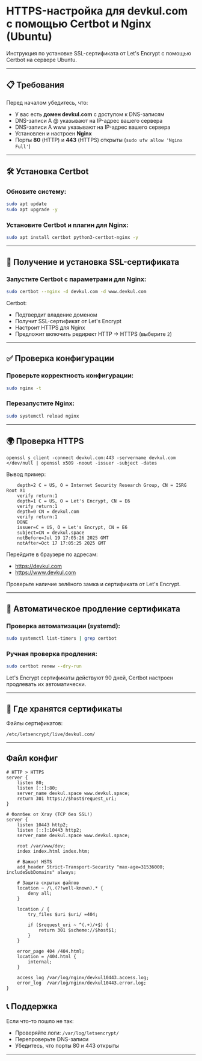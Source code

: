 # HTTPS-настройка для devkul.com с помощью Certbot и Nginx (Ubuntu)

Инструкция по установке SSL-сертификата от Let's Encrypt с помощью Certbot на сервере Ubuntu.

---

## 📋 Требования

Перед началом убедитесь, что:

- У вас есть **домен devkul.com** с доступом к DNS-записям
- DNS-записи A @ указывают на IP-адрес вашего сервера
- DNS-записи A www указывают на IP-адрес вашего сервера
- Установлен и настроен **Nginx**
- Порты **80** (HTTP) и **443** (HTTPS) открыты (`sudo ufw allow 'Nginx Full'`)

---

## 🛠️ Установка Certbot

### Обновите систему:
```bash
sudo apt update
sudo apt upgrade -y
```

### Установите Certbot и плагин для Nginx:
```bash
sudo apt install certbot python3-certbot-nginx -y
```

---

## 🔐 Получение и установка SSL-сертификата

### Запустите Certbot с параметрами для Nginx:
```bash
sudo certbot --nginx -d devkul.com -d www.devkul.com
```

Certbot:
- Подтвердит владение доменом
- Получит SSL-сертификат от Let's Encrypt
- Настроит HTTPS для Nginx
- Предложит включить редирект HTTP → HTTPS (выберите `2`)

---

## ✅ Проверка конфигурации

### Проверьте корректность конфигурации:
```bash
sudo nginx -t
```

### Перезапустите Nginx:
```bash
sudo systemctl reload nginx
```

---

## 🌍 Проверка HTTPS

```
openssl s_client -connect devkul.com:443 -servername devkul.com </dev/null | openssl x509 -noout -issuer -subject -dates
```
Вывод пример:
```
    depth=2 C = US, O = Internet Security Research Group, CN = ISRG Root X1
    verify return:1
    depth=1 C = US, O = Let's Encrypt, CN = E6
    verify return:1
    depth=0 CN = devkul.com
    verify return:1
    DONE
    issuer=C = US, O = Let's Encrypt, CN = E6
    subject=CN = devkul.space
    notBefore=Jul 19 17:05:26 2025 GMT
    notAfter=Oct 17 17:05:25 2025 GMT
```

Перейдите в браузере по адресам:
- https://devkul.com
- https://www.devkul.com

Проверьте наличие зелёного замка и сертификата от Let's Encrypt.

---

## 🔄 Автоматическое продление сертификата

### Проверка автоматизации (systemd):
```bash
sudo systemctl list-timers | grep certbot
```

### Ручная проверка продления:
```bash
sudo certbot renew --dry-run
```

Let's Encrypt сертификаты действуют 90 дней, Certbot настроен продлевать их автоматически.

---

## 📁 Где хранятся сертификаты

Файлы сертификатов:
```
/etc/letsencrypt/live/devkul.com/
```

---
## Файл конфиг
```
# HTTP > HTTPS
server {
    listen 80;
    listen [::]:80;
    server_name devkul.space www.devkul.space;
    return 301 https://$host$request_uri;
}

# Фоллбек от Xray (TCP без SSL!)
server {
    listen 10443 http2;
    listen [::]:10443 http2;
    server_name devkul.space www.devkul.space;

    root /var/www/dev;
    index index.html index.htm;

    # Важно! HSTS
    add_header Strict-Transport-Security "max-age=31536000; includeSubDomains" always;

    # Защита скрытых файлов
    location ~ /\.(?!well-known).* {
        deny all;
    }

    location / {
        try_files $uri $uri/ =404;

        if ($request_uri ~ ^(.+)/+$) {
            return 301 $scheme://$host$1;
        }
    }

    error_page 404 /404.html;
    location = /404.html {
        internal;
    }

    access_log /var/log/nginx/devkul10443.access.log;
    error_log  /var/log/nginx/devkul10443.error.log;
}
```



## 📞 Поддержка

Если что-то пошло не так:
- Проверяйте логи: `/var/log/letsencrypt/`
- Перепроверьте DNS-записи
- Убедитесь, что порты 80 и 443 открыты

---
